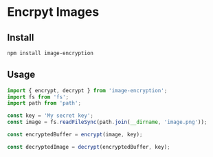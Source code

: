 # Encrpyt Images

## Install

```sh
npm install image-encryption
```

## Usage

```ts
import { encrypt, decrypt } from 'image-encryption';
import fs from 'fs';
import path from 'path';

const key = 'My secret key';
const image = fs.readFileSync(path.join(__dirname, 'image.png'));

const encryptedBuffer = encrypt(image, key);

const decryptedImage = decrypt(encryptedBuffer, key);
```
